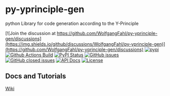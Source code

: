 # py-yprinciple-gen
python Library for code generation according to the Y-Principle

[![Join the discussion at https://github.com/WolfgangFahl/py-yprinciple-gen/discussions](https://img.shields.io/github/discussions/WolfgangFahl/py-yprinciple-gen)](https://github.com/WolfgangFahl/py-yprinciple-gen/discussions)
[![pypi](https://img.shields.io/pypi/pyversions/py-yprinciple-gen)](https://pypi.org/project/py-yprinciple-gen/)
[![Github Actions Build](https://github.com/WolfgangFahl/py-yprinciple-gen/actions/workflows/build.yml/badge.svg)](https://github.com/WolfgangFahl/py-yprinciple-gen/actions/workflows/build.yml)
[![PyPI Status](https://img.shields.io/pypi/v/py-yprinciple-gen.svg)](https://pypi.python.org/pypi/py-yprinciple-gen/)
[![GitHub issues](https://img.shields.io/github/issues/WolfgangFahl/py-yprinciple-gen.svg)](https://github.com/WolfgangFahl/py-yprinciple-gen/issues)
[![GitHub closed issues](https://img.shields.io/github/issues-closed/WolfgangFahl/py-yprinciple-gen.svg)](https://github.com/WolfgangFahl/py-yprinciple-gen/issues/?q=is%3Aissue+is%3Aclosed)
[![API Docs](https://img.shields.io/badge/API-Documentation-blue)](https://WolfgangFahl.github.io/py-yprinciple-gen/)
[![License](https://img.shields.io/github/license/WolfgangFahl/py-yprinciple-gen.svg)](https://www.apache.org/licenses/LICENSE-2.0)


## Docs and Tutorials
[Wiki](https://wiki.bitplan.com/index.php/py-yprinciple-gen)
